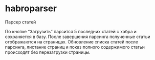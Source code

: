 # habroparser
Парсер статей

По кнопке “Загрузить” парсится 5 последних статей с хабра и сохраняется в базу. 
После завершения парсинга полученные статьи отображаются на страницах. 
Обновление списка статей после парсинга, листание страниц и показ полного содержимого статьи происходят без перезагрузки страницы.
